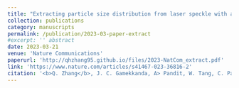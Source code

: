 ```yaml
---
title: "Extracting particle size distribution from laser speckle with a physics-enhanced autocorrelation-based estimator (PEACE)"
collection: publications
category: manuscripts
permalink: /publication/2023-03-paper-extract
#excerpt: '' abstract
date: 2023-03-21
venue: 'Nature Communications'
paperurl: 'http://qhzhang95.github.io/files/2023-NatCom_extract.pdf'
link: 'https://www.nature.com/articles/s41467-023-36816-2'
citation: '<b>Q. Zhang</b>, J. C. Gamekkanda, A> Pandit, W. Tang, C. Papageorgiou, C. Mitchell, Y. Yang, M. Schwaerzler, T. Oyetunde, R. D. Braatz, A. S. Myerson & G. Barbastathis.&quot;Extracting particle size distribution from laser speckle with a physics-enhanced autocorrelation-based estimator (PEACE).&quot; <i>Nature Communications</i>. 14, 1159 (2023).'
---
```

